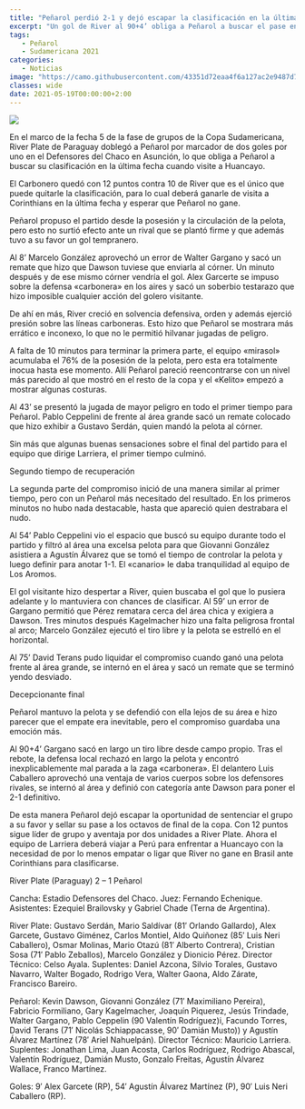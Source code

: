 ```yaml
---
title: "Peñarol perdió 2-1 y dejó escapar la clasificación en la última del partido"
excerpt: "Un gol de River al 90+4’ obliga a Peñarol a buscar el pase en Perú ante Huancayo."
tags:
   - Peñarol
   - Sudamericana 2021
categories:
   - Noticias
image: "https://camo.githubusercontent.com/43351d72eaa4f6a127ac2e9487d7792679e2e41076eb3be16f8d5400e34ebbb7/68747470733a2f2f7777772e72657075626c6963612e636f6d2e75792f77702d636f6e74656e742f75706c6f6164732f323032312f30352f50656e61726f6c312d312e6a7067"
classes: wide
date: 2021-05-19T00:00:00+2:00
---
```



<img src="https://camo.githubusercontent.com/43351d72eaa4f6a127ac2e9487d7792679e2e41076eb3be16f8d5400e34ebbb7/68747470733a2f2f7777772e72657075626c6963612e636f6d2e75792f77702d636f6e74656e742f75706c6f6164732f323032312f30352f50656e61726f6c312d312e6a7067">


En el marco de la fecha 5 de la fase de grupos de la Copa Sudamericana, River Plate de Paraguay doblegó a Peñarol por marcador de dos goles por uno en el Defensores del Chaco en Asunción, lo que obliga a Peñarol a buscar su clasificación en la última fecha cuando visite a Huancayo.


El Carbonero quedó con 12 puntos contra 10 de River que es el único que puede quitarle la clasificación, para lo cual deberá ganarle de visita a Corinthians en la última fecha y esperar que Peñarol no gane.


Peñarol propuso el partido desde la posesión y la circulación de la pelota, pero esto no surtió efecto ante un rival que se plantó firme y que además tuvo a su favor un gol tempranero.


Al 8’ Marcelo González aprovechó un error de Walter Gargano y sacó un remate que hizo que Dawson tuviese que enviarla al córner. Un minuto después y de ese mismo córner vendría el gol. Alex Garcerte se impuso sobre la defensa «carbonera» en los aires y sacó un soberbio testarazo que hizo imposible cualquier acción del golero visitante.


De ahí en más, River creció en solvencia defensiva, orden y además ejerció presión sobre las líneas carboneras. Esto hizo que Peñarol se mostrara más errático e inconexo, lo que no le permitió hilvanar jugadas de peligro.


A falta de 10 minutos para terminar la primera parte, el equipo «mirasol» acumulaba el 76% de la posesión de la pelota, pero esta era totalmente inocua hasta ese momento. Allí Peñarol pareció reencontrarse con un nivel más parecido al que mostró en el resto de la copa y el «Kelito» empezó a mostrar algunas costuras.


Al 43’ se presentó la jugada de mayor peligro en todo el primer tiempo para Peñarol. Pablo Ceppelini de frente al área grande sacó un remate colocado que hizo exhibir a Gustavo Serdán, quien mandó la pelota al córner.


Sin más que algunas buenas sensaciones sobre el final del partido para el equipo que dirige Larriera, el primer tiempo culminó.


Segundo tiempo de recuperación


La segunda parte del compromiso inició de una manera similar al primer tiempo, pero con un Peñarol más necesitado del resultado. En los primeros minutos no hubo nada destacable, hasta que apareció quien destrabara el nudo.


Al 54’ Pablo Ceppelini vio el espacio que buscó su equipo durante todo el partido y filtró al área una excelsa pelota para que Giovanni González asistiera a Agustín Álvarez que se tomó el tiempo de controlar la pelota y luego definir para anotar 1-1. El «canario» le daba tranquilidad al equipo de Los Aromos.


El gol visitante hizo despertar a River, quien buscaba el gol que lo pusiera adelante y lo mantuviera con chances de clasificar. Al 59’ un error de Gargano permitió que Pérez rematara cerca del área chica y exigiera a Dawson. Tres minutos después Kagelmacher hizo una falta peligrosa frontal al arco; Marcelo González ejecutó el tiro libre y la pelota se estrelló en el horizontal.


Al 75’ David Terans pudo liquidar el compromiso cuando ganó una pelota frente al área grande, se internó en el área y sacó un remate que se terminó yendo desviado.


Decepcionante final


Peñarol mantuvo la pelota y se defendió con ella lejos de su área e hizo parecer que el empate era inevitable, pero el compromiso guardaba una emoción más.


Al 90+4’ Gargano sacó en largo un tiro libre desde campo propio. Tras el rebote, la defensa local rechazó en largo la pelota y encontró inexplicablemente mal parada a la zaga «carbonera». El delantero Luis Caballero aprovechó una ventaja de varios cuerpos sobre los defensores rivales, se internó al área y definió con categoría ante Dawson para poner el 2-1 definitivo.


De esta manera Peñarol dejó escapar la oportunidad de sentenciar el grupo a su favor y sellar su pase a los octavos de final de la copa. Con 12 puntos sigue líder de grupo y aventaja por dos unidades a River Plate. Ahora el equipo de Larriera deberá viajar a Perú para enfrentar a Huancayo con la necesidad de por lo menos empatar o ligar que River no gane en Brasil ante Corinthians para clasificarse.


River Plate (Paraguay) 2 – 1 Peñarol


Cancha: Estadio Defensores del Chaco. Juez: Fernando Echenique. Asistentes: Ezequiel Brailovsky y Gabriel Chade (Terna de Argentina).


River Plate: Gustavo Serdán, Mario Saldívar (81′ Orlando Gallardo), Alex Garcete, Gustavo Giménez, Carlos Montiel, Aldo Quiñonez (85′ Luis Neri Caballero), Osmar Molinas, Mario Otazú (81′ Alberto Contrera), Cristian Sosa (71′ Pablo Zeballos), Marcelo González y Dionicio Pérez. Director Técnico: Celso Ayala. Suplentes: Daniel Azcona, Silvio Torales, Gustavo Navarro, Walter Bogado, Rodrigo Vera, Walter Gaona, Aldo Zárate, Francisco Bareiro.


Peñarol: Kevin Dawson, Giovanni González (71′ Maximiliano Pereira), Fabricio Formiliano, Gary Kagelmacher, Joaquín Piquerez, Jesús Trindade, Walter Gargano, Pablo Ceppelin (90 Valentín Rodríguez)i, Facundo Torres, David Terans (71′ Nicolás Schiappacasse, 90′ Damián Musto)) y Agustín Álvarez Martínez (78′ Ariel Nahuelpán). Director Técnico: Mauricio Larriera. Suplentes: Jonathan Lima, Juan Acosta, Carlos Rodríguez, Rodrigo Abascal, Valentín Rodríguez, Damián Musto, Gonzalo Freitas, Agustín Álvarez Wallace, Franco Martínez.


Goles: 9′ Alex Garcete (RP), 54′ Agustín Álvarez Martínez (P), 90′ Luis Neri Caballero (RP).



